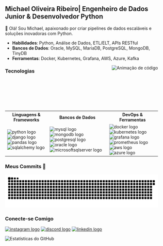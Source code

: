 ## Michael Oliveira Ribeiro| Engenheiro de Dados Junior & Desenvolvedor Python
👋 Olá! Sou Michael, apaixonado por criar pipelines de dados escaláveis e soluções inovadoras com Python.

- **Habilidades**: Python, Análise de Dados, ETL/ELT, APIs RESTful
- **Bancos de Dados**: Oracle, MySQL, MariaDB, PostgreSQL, MongoDB, TinyDB
- **Ferramentas**: Docker, Kubernetes, Grafana, AWS, Azure, Kafka

<img align="right" height="150" src="https://assets-v2.lottiefiles.com/a/62e02bc6-116f-11ee-aeb0-077c335b3c67/XpwfUikILP.gif" alt="Animação de código" />

### Tecnologias
<table>
  <tr>
    <th>Linguagens & Frameworks</th>
    <th>Bancos de Dados</th>
    <th>DevOps & Ferramentas</th>
  </tr>
  <tr>
    <td>
      <img src="https://cdn.jsdelivr.net/gh/devicons/devicon/icons/python/python-original.svg" height="30" alt="python logo" />
      <img src="https://cdn.jsdelivr.net/gh/devicons/devicon/icons/django/django-plain.svg" height="30" alt="django logo" />
      <img src="https://cdn.jsdelivr.net/gh/devicons/devicon/icons/pandas/pandas-original.svg" height="30" alt="pandas logo" />
      <img src="https://cdn.jsdelivr.net/gh/devicons/devicon/icons/sqlalchemy/sqlalchemy-original.svg" height="30" alt="sqlalchemy logo" />
    </td>
    <td>
      <img src="https://cdn.jsdelivr.net/gh/devicons/devicon/icons/mysql/mysql-original.svg" height="30" alt="mysql logo" />
      <img src="https://cdn.jsdelivr.net/gh/devicons/devicon/icons/mongodb/mongodb-original.svg" height="30" alt="mongodb logo" />
      <img src="https://cdn.jsdelivr.net/gh/devicons/devicon/icons/postgresql/postgresql-original.svg" height="30" alt="postgresql logo" />
      <img src="https://cdn.jsdelivr.net/gh/devicons/devicon/icons/oracle/oracle-original.svg" height="30" alt="oracle logo" />
      <img src="https://cdn.jsdelivr.net/gh/devicons/devicon/icons/microsoftsqlserver/microsoftsqlserver-plain.svg" height="30" alt="microsoftsqlserver logo" />
    </td>
    <td>
      <img src="https://cdn.jsdelivr.net/gh/devicons/devicon/icons/docker/docker-original.svg" height="30" alt="docker logo" />
      <img src="https://cdn.jsdelivr.net/gh/devicons/devicon/icons/kubernetes/kubernetes-plain.svg" height="30" alt="kubernetes logo" />
      <img src="https://cdn.jsdelivr.net/gh/devicons/devicon/icons/grafana/grafana-original.svg" height="30" alt="grafana logo" />
      <img src="https://cdn.jsdelivr.net/gh/devicons/devicon/icons/prometheus/prometheus-original.svg" height="30" alt="prometheus logo" />
      <img src="https://cdn.jsdelivr.net/gh/devicons/devicon/icons/amazonwebservices/amazonwebservices-line-wordmark.svg" height="30" alt="aws logo" />
      <img src="https://cdn.jsdelivr.net/gh/devicons/devicon/icons/azure/azure-original.svg" height="30" alt="azure logo" />
    </td>
  </tr>
</table>

### Meus Commits 🐍
<img src="https://raw.githubusercontent.com/MichaelOli/MichaelOli/output/snake.svg" alt="Jogo da cobrinha" />

### Conecte-se Comigo
<a href="https://www.instagram.com/mamute.dev/" target="_blank"><img src="https://img.shields.io/static/v1?message=Instagram&logo=instagram&label=&color=E4405F&logoColor=white&labelColor=&style=for-the-badge" height="35" alt="instagram logo" /></a>
<a href="https://discord.com/michaelmamute4557" target="_blank"><img src="https://img.shields.io/static/v1?message=Discord&logo=discord&label=&color=7289DA&logoColor=white&labelColor=&style=for-the-badge" height="35" alt="discord logo" /></a>
<a href="https://www.linkedin.com/in/mor-michael/" target="_blank"><img src="https://img.shields.io/static/v1?message=LinkedIn&logo=linkedin&label=&color=0077B5&logoColor=white&labelColor=&style=for-the-badge" height="35" alt="linkedin logo" /></a>

<img src="https://github-readme-stats.vercel.app/api?username=MichaelOli&show_icons=true&theme=radical" alt="Estatísticas do GitHub" />
